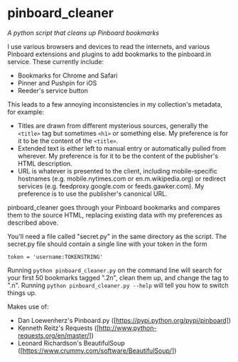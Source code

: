 # pinboard_cleaner
_A python script that cleans up Pinboard bookmarks_

I use various browsers and devices to read the internets, and various Pinboard extensions and plugins to add bookmarks to the pinboard.in service. These currently include:
* Bookmarks for Chrome and Safari
* Pinner and Pushpin for iOS
* Reeder's service button

This leads to a few annoying inconsistencies in my collection's metadata, for example:
* Titles are drawn from different mysterious sources, generally the `<title>` tag but sometimes `<h1>` or something else. My preference is for it to be the content of the `<title>`.
* Extended text is either left to manual entry or automatically pulled from wherever. My preference is for it to be the content of the publisher's HTML description.
* URL is whatever is presented to the client, including mobile-specific hostnames (e.g. mobile.nytimes.com or en.m.wikipedia.org) or redirect services (e.g. feedproxy.google.com or feeds.gawker.com). My preference is to use the publisher's canonical URL.

pinboard\_cleaner goes through your Pinboard bookmarks and compares them to the source HTML, replacing existing data with my preferences as described above.

You'll need a file called "secret.py" in the same directory as the script. The secret.py file should contain a single line with your token in the form

`token = 'username:TOKENSTRING'`

Running `python pinboard_cleaner.py` on the command line will search for your first 50 bookmarks tagged ".2n", clean them up, and change the tag to ".n".
Running `python pinboard_cleaner.py --help` will tell you how to switch things up.

Makes use of:
* Dan Loewenherz's Pinboard.py ([https://pypi.python.org/pypi/pinboard])
* Kenneth Reitz's Requests ([http://www.python-requests.org/en/master/])
* Leonard Richardson's BeautifulSoup ([https://www.crummy.com/software/BeautifulSoup/])
